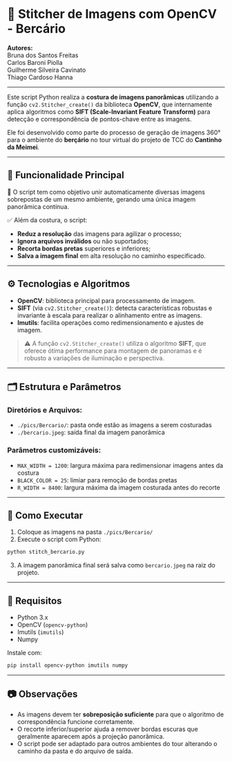
# 🧵 Stitcher de Imagens com OpenCV - Bercário

**Autores:**  
Bruna dos Santos Freitas  
Carlos Baroni Piolla  
Guilherme Silveira Cavinato  
Thiago Cardoso Hanna

---

Este script Python realiza a **costura de imagens panorâmicas** utilizando a função `cv2.Stitcher_create()` da biblioteca **OpenCV**, que internamente aplica algoritmos como **SIFT (Scale-Invariant Feature Transform)** para detecção e correspondência de pontos-chave entre as imagens.

Ele foi desenvolvido como parte do processo de geração de imagens 360° para o ambiente do **berçário** no tour virtual do projeto de TCC do **Cantinho da Meimei**.

---

## 📌 Funcionalidade Principal

🔧 O script tem como objetivo unir automaticamente diversas imagens sobrepostas de um mesmo ambiente, gerando uma única imagem panorâmica contínua.  

✅ Além da costura, o script:
- **Reduz a resolução** das imagens para agilizar o processo;
- **Ignora arquivos inválidos** ou não suportados;
- **Recorta bordas pretas** superiores e inferiores;
- **Salva a imagem final** em alta resolução no caminho especificado.

---

## ⚙️ Tecnologias e Algoritmos

- **OpenCV**: biblioteca principal para processamento de imagem.
- **SIFT** (via `cv2.Stitcher_create()`): detecta características robustas e invariante à escala para realizar o alinhamento entre as imagens.
- **Imutils**: facilita operações como redimensionamento e ajustes de imagem.

> ⚠️ A função `cv2.Stitcher_create()` utiliza o algoritmo **SIFT**, que oferece ótima performance para montagem de panoramas e é robusto a variações de iluminação e perspectiva.

---

## 🗂️ Estrutura e Parâmetros

### Diretórios e Arquivos:
- `./pics/Bercario/`: pasta onde estão as imagens a serem costuradas
- `./bercario.jpeg`: saída final da imagem panorâmica

### Parâmetros customizáveis:
- `MAX_WIDTH = 1200`: largura máxima para redimensionar imagens antes da costura
- `BLACK_COLOR = 25`: limiar para remoção de bordas pretas
- `R_WIDTH = 8400`: largura máxima da imagem costurada antes do recorte

---

## 🚀 Como Executar

1. Coloque as imagens na pasta `./pics/Bercario/`
2. Execute o script com Python:

```bash
python stitch_bercario.py
```

3. A imagem panorâmica final será salva como `bercario.jpeg` na raiz do projeto.

---

## 🧪 Requisitos

- Python 3.x
- OpenCV (`opencv-python`)
- Imutils (`imutils`)
- Numpy

Instale com:
```bash
pip install opencv-python imutils numpy
```

---

## 📷 Observações

- As imagens devem ter **sobreposição suficiente** para que o algoritmo de correspondência funcione corretamente.
- O recorte inferior/superior ajuda a remover bordas escuras que geralmente aparecem após a projeção panorâmica.
- O script pode ser adaptado para outros ambientes do tour alterando o caminho da pasta e do arquivo de saída.
